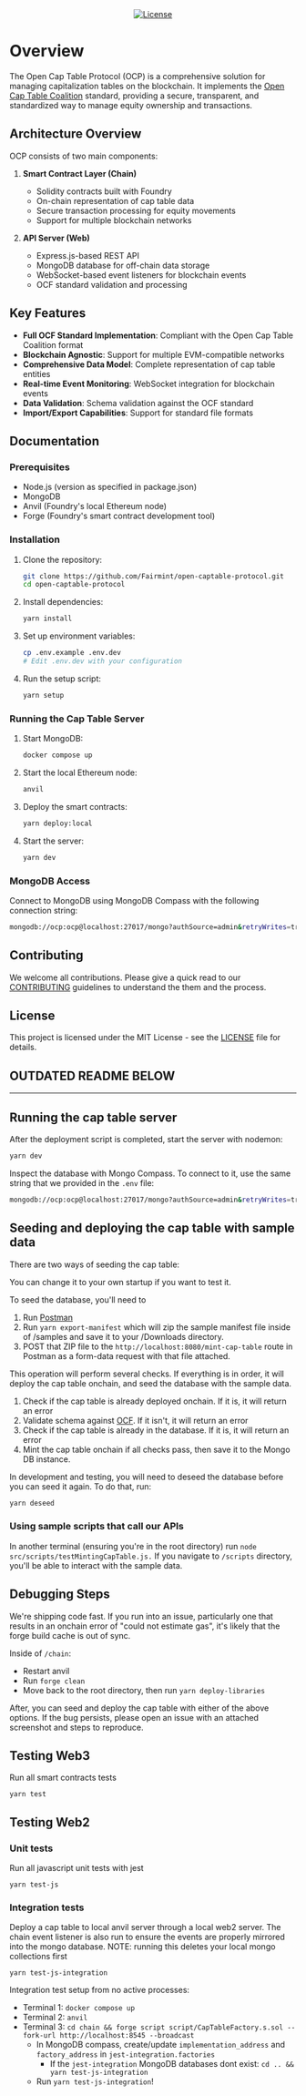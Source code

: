 <div align="center">
  <a href="https://github.com/victormimo/open-captable-protocol/blob/main/LICENSE">
    <img alt="License" src="https://img.shields.io/github/license/victormimo/open-captable-protocol">
  </a>
</div>

# Overview

The Open Cap Table Protocol (OCP) is a comprehensive solution for managing capitalization tables on the blockchain. It implements the [Open Cap Table Coalition](https://github.com/Open-Cap-Table-Coalition/Open-Cap-Format-OCF) standard, providing a secure, transparent, and standardized way to manage equity ownership and transactions.

## Architecture Overview

OCP consists of two main components:

1. **Smart Contract Layer (Chain)**
   - Solidity contracts built with Foundry
   - On-chain representation of cap table data
   - Secure transaction processing for equity movements
   - Support for multiple blockchain networks

2. **API Server (Web)**
   - Express.js-based REST API
   - MongoDB database for off-chain data storage
   - WebSocket-based event listeners for blockchain events
   - OCF standard validation and processing

## Key Features

- **Full OCF Standard Implementation**: Compliant with the Open Cap Table Coalition format
- **Blockchain Agnostic**: Support for multiple EVM-compatible networks
- **Comprehensive Data Model**: Complete representation of cap table entities
- **Real-time Event Monitoring**: WebSocket integration for blockchain events
- **Data Validation**: Schema validation against the OCF standard
- **Import/Export Capabilities**: Support for standard file formats

## Documentation

### Prerequisites

- Node.js (version as specified in package.json)
- MongoDB
- Anvil (Foundry's local Ethereum node)
- Forge (Foundry's smart contract development tool)

### Installation

1. Clone the repository:
   ```bash
   git clone https://github.com/Fairmint/open-captable-protocol.git
   cd open-captable-protocol
   ```

2. Install dependencies:
   ```bash
   yarn install
   ```

3. Set up environment variables:
   ```bash
   cp .env.example .env.dev
   # Edit .env.dev with your configuration
   ```

4. Run the setup script:
   ```bash
   yarn setup
   ```

### Running the Cap Table Server

1. Start MongoDB:
   ```bash
   docker compose up
   ```

2. Start the local Ethereum node:
   ```bash
   anvil
   ```

3. Deploy the smart contracts:
   ```bash
   yarn deploy:local
   ```

4. Start the server:
   ```bash
   yarn dev
   ```

### MongoDB Access

Connect to MongoDB using MongoDB Compass with the following connection string:

```sh
mongodb://ocp:ocp@localhost:27017/mongo?authSource=admin&retryWrites=true&w=majority
```

## Contributing

We welcome all contributions. Please give a quick read to our [CONTRIBUTING](./CONTRIBUTING.md) guidelines to understand the them and the process.

## License

This project is licensed under the MIT License - see the [LICENSE](LICENSE) file for details.

## OUTDATED README BELOW

---

## Running the cap table server

After the deployment script is completed, start the server with nodemon:

```sh
yarn dev
```

Inspect the database with Mongo Compass. To connect to it, use the same string that we provided in the `.env` file:

```sh
mongodb://ocp:ocp@localhost:27017/mongo?authSource=admin&retryWrites=true&w=majority
```

## Seeding and deploying the cap table with sample data

There are two ways of seeding the cap table:

You can change it to your own startup if you want to test it.

To seed the database, you'll need to

1. Run [Postman](https://www.postman.com/downloads/)
2. Run `yarn export-manifest` which will zip the sample manifest file inside of /samples and save it to your /Downloads directory.
3. POST that ZIP file to the `http://localhost:8080/mint-cap-table` route in Postman as a form-data request with that file attached.

This operation will perform several checks. If everything is in order, it will deploy the cap table onchain, and seed the database with the sample data.

1. Check if the cap table is already deployed onchain. If it is, it will return an error
2. Validate schema against [OCF](../ocf/schema/objects/). If it isn't, it will return an error
3. Check if the cap table is already in the database. If it is, it will return an error
4. Mint the cap table onchain if all checks pass, then save it to the Mongo DB instance.

In development and testing, you will need to deseed the database before you can seed it again. To do that, run:

```sh
yarn deseed
```

### Using sample scripts that call our APIs

In another terminal (ensuring you're in the root directory) run `node src/scripts/testMintingCapTable.js.` If you navigate to `/scripts` directory, you'll be able to interact with the sample data.

## Debugging Steps

We're shipping code fast. If you run into an issue, particularly one that results in an onchain error of "could not estimate gas", it's likely that the forge build cache is out of sync.

Inside of `/chain`:

-   Restart anvil
-   Run `forge clean`
-   Move back to the root directory, then run `yarn deploy-libraries`

After, you can seed and deploy the cap table with either of the above options. If the bug persists, please open an issue with an attached screenshot and steps to reproduce.

## Testing Web3

Run all smart contracts tests

`yarn test`

## Testing Web2

### Unit tests

Run all javascript unit tests with jest

`yarn test-js`

### Integration tests

Deploy a cap table to local anvil server through a local web2 server. The chain event listener is also run to ensure the events are properly mirrored into the mongo database. NOTE: running this deletes your local mongo collections first

`yarn test-js-integration`

Integration test setup from no active processes:

-   Terminal 1: `docker compose up`
-   Terminal 2: `anvil`
-   Terminal 3: `cd chain && forge script script/CapTableFactory.s.sol --fork-url http://localhost:8545 --broadcast`
    -   In MongoDB compass, create/update `implementation_address` and `factory_address` in `jest-integration.factories`
        -   If the `jest-integration` MongoDB databases dont exist: `cd .. && yarn test-js-integration`
    -   Run `yarn test-js-integration`!
